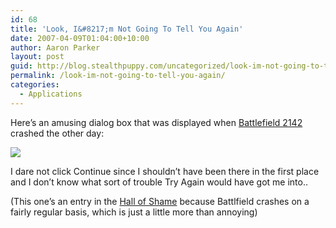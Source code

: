 ```yaml
---
id: 68
title: 'Look, I&#8217;m Not Going To Tell You Again'
date: 2007-04-09T01:04:00+10:00
author: Aaron Parker
layout: post
guid: http://blog.stealthpuppy.com/uncategorized/look-im-not-going-to-tell-you-again
permalink: /look-im-not-going-to-tell-you-again/
categories:
  - Applications
---
```

Here&#8217;s an amusing dialog box that was displayed when [Battlefield 2142](http://battlefield.ea.com/battlefield/bf2142/) crashed the other day:

<img border="0" src="http://stealthpuppy.com/wp-content/uploads/2007/04/1000.14.1238.BF2142MemoryError.png" /> 

I dare not click Continue since I shouldn&#8217;t have been there in the first place and I don&#8217;t know what sort of trouble Try Again would have got me into..

(This one&#8217;s an entry in the [Hall of Shame](http://www.stealthpuppy.com/blogs/travelling/archive/tags/Hall+of+Shame/default.aspx) because Battlfield crashes on a fairly regular basis, which is just a little more than annoying)